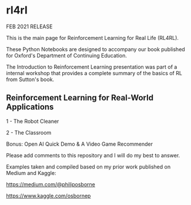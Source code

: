 # rl4rl

FEB 2021 RELEASE

This is the main page for Reinforcement Learning for Real Life (RL4RL).

These Python Notebooks are designed to accompany our book published for Oxford's Department of Continuing Education.

The Introduction to Reinforcement Learning presentation was part of a internal workshop that provides a complete summary of the basics of RL from Sutton's book. 

## Reinforcement Learning for Real-World Applications


1 - The Robot Cleaner

2 - The Classroom

Bonus: Open AI Quick Demo & A Video Game Recommender

Please add comments to this repository and I will do my best to answer.


Examples taken and compiled based on my prior work published on Medium and Kaggle:

https://medium.com/@philiposborne

https://www.kaggle.com/osbornep
